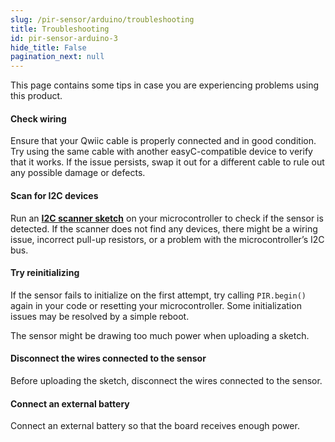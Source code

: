```yaml
---
slug: /pir-sensor/arduino/troubleshooting 
title: Troubleshooting
id: pir-sensor-arduino-3 
hide_title: False
pagination_next: null
---
```


This page contains some tips in case you are experiencing problems using this product.

<ExpandableSection title="My sensor won't initialize! (Qwiic)">

#### Check wiring
Ensure that your Qwiic cable is properly connected and in good condition. Try using the same cable with another easyC-compatible device to verify that it works. If the issue persists, swap it out for a different cable to rule out any possible damage or defects.

#### Scan for I2C devices
Run an [**I2C scanner sketch**](https://github.com/SolderedElectronics/Soldered-Hacky-Codes/tree/main/I2C_Scanner) on your microcontroller to check if the sensor is detected. If the scanner does not find any devices, there might be a wiring issue, incorrect pull-up resistors, or a problem with the microcontroller’s I2C bus.

#### Try reinitializing
If the sensor fails to initialize on the first attempt, try calling `PIR.begin()` again in your code or resetting your microcontroller. Some initialization issues may be resolved by a simple reboot.

</ExpandableSection>

<ExpandableSection title="My sketch won't upload! (Regular)">

The sensor might be drawing too much power when uploading a sketch.

#### Disconnect the wires connected to the sensor
Before uploading the sketch, disconnect the wires connected to the sensor.

#### Connect an external battery
Connect an external battery so that the board receives enough power.

</ExpandableSection>